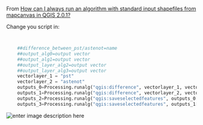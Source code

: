 From [How can I always run an algorithm with standard input shapefiles from mapcanvas in QGIS 2.0.1?](http://gis.stackexchange.com/questions/78758/how-can-i-always-run-an-algorithm-with-standard-input-shapefiles-from-mapcanvas/)


Change you script in:


```python


    ##difference_between_pst/astenot=name
    ##output_alg0=output vector
    ##output_alg1=output vector
    ##output_layer_alg2=output vector
    ##output_layer_alg3=output vector
    vectorlayer_1 = "pst"
    vectorlayer_2 = "astenot"
    outputs_0=Processing.runalg("qgis:difference", vectorlayer_1, vectorlayer_2,   output_alg0)
    outputs_1=Processing.runalg("qgis:difference", vectorlayer_2, vectorlayer_1,  output_alg1)
    outputs_2=Processing.runalg("qgis:saveselectedfeatures", outputs_0['OUTPUT'], output_layer_alg2)
    outputs_3=Processing.runalg("qgis:saveselectedfeatures", outputs_1['OUTPUT'], output_layer_alg3)

```

![enter image description here][1]

 


  [1]: http://i.stack.imgur.com/qGvWi.jpg
